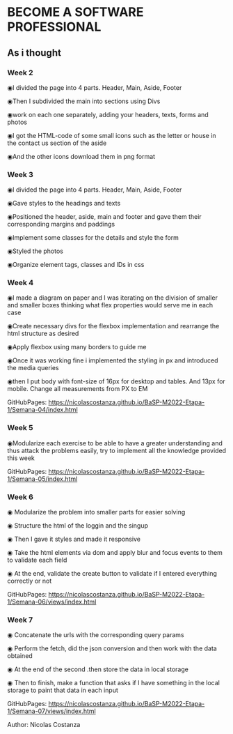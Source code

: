 # BECOME A SOFTWARE PROFESSIONAL

## As i thought
### Week 2

◉I divided the page into 4 parts. Header, Main, Aside, Footer

◉Then I subdivided the main into sections using Divs

◉work on each one separately, adding your headers, texts, forms and photos

◉I got the HTML-code of some small icons such as the letter or house in the contact us section of the aside

◉And the other icons download them in png format

### Week 3

◉I divided the page into 4 parts. Header, Main, Aside, Footer

◉Gave styles to the headings and texts

◉Positioned the header, aside, main and footer and gave them their corresponding margins and paddings

◉Implement some classes for the details and style the form

◉Styled the photos

◉Organize element tags, classes and IDs in css

### Week 4

◉I made a diagram on paper and I was iterating on the division of smaller and smaller boxes thinking what flex properties would serve me in each case

◉Create necessary divs for the flexbox implementation and rearrange the html structure as desired

◉Apply flexbox using many borders to guide me

◉Once it was working fine i implemented the styling in px and introduced the media queries

◉then I put body with font-size of 16px for desktop and tables. And 13px for mobile. Change all measurements from PX to EM

GitHubPages: https://nicolascostanza.github.io/BaSP-M2022-Etapa-1/Semana-04/index.html

### Week 5

◉Modularize each exercise to be able to have a greater understanding and thus attack the problems easily, try to implement all the knowledge provided this week

GitHubPages: https://nicolascostanza.github.io/BaSP-M2022-Etapa-1/Semana-05/index.html

### Week 6

◉ Modularize the problem into smaller parts for easier solving

◉ Structure the html of the loggin and the singup

◉ Then I gave it styles and made it responsive

◉ Take the html elements via dom and apply blur and focus events to them to validate each field

◉ At the end, validate the create button to validate if I entered everything correctly or not

GitHubPages: https://nicolascostanza.github.io/BaSP-M2022-Etapa-1/Semana-06/views/index.html

### Week 7

◉ Concatenate the urls with the corresponding query params

◉ Perform the fetch, did the json conversion and then work with the data obtained

◉ At the end of the second .then store the data in local storage

◉ Then to finish, make a function that asks if I have something in the local storage to paint that data in each input

GitHubPages: https://nicolascostanza.github.io/BaSP-M2022-Etapa-1/Semana-07/views/index.html

Author: Nicolas Costanza